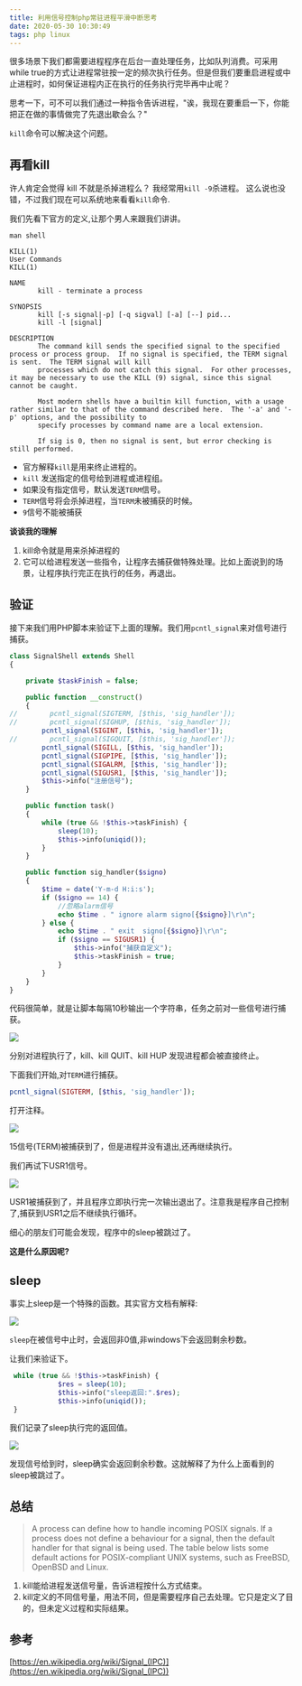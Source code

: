 ```yaml
---
title: 利用信号控制php常驻进程平滑中断思考
date: 2020-05-30 10:30:49
tags: php linux
---
```


很多场景下我们都需要进程程序在后台一直处理任务，比如队列消费。可采用while true的方式让进程常驻按一定的频次执行任务。但是但我们要重启进程或中止进程时，如何保证进程内正在执行的任务执行完毕再中止呢？

<!--more-->

思考一下，可不可以我们通过一种指令告诉进程，"诶，我现在要重启一下，你能把正在做的事情做完了先退出歇会么？"


`kill`命令可以解决这个问题。

## 再看kill

许人肯定会觉得 kill 不就是杀掉进程么？ 我经常用`kill -9`杀进程。 这么说也没错，不过我们现在可以系统地来看看`kill`命令.

我们先看下官方的定义,让那个男人来跟我们讲讲。

```shell
man shell
```

```
KILL(1)                                                                         User Commands                                                                         KILL(1)

NAME
       kill - terminate a process

SYNOPSIS
       kill [-s signal|-p] [-q sigval] [-a] [--] pid...
       kill -l [signal]

DESCRIPTION
       The command kill sends the specified signal to the specified process or process group.  If no signal is specified, the TERM signal is sent.  The TERM signal will kill
       processes which do not catch this signal.  For other processes, it may be necessary to use the KILL (9) signal, since this signal cannot be caught.

       Most modern shells have a builtin kill function, with a usage rather similar to that of the command described here.  The '-a' and '-p' options, and the possibility to
       specify processes by command name are a local extension.

       If sig is 0, then no signal is sent, but error checking is still performed.
```

- 官方解释`kill`是用来终止进程的。
- `kill` 发送指定的信号给到进程或进程组。
- 如果没有指定信号，默认发送`TERM`信号。
- `TERM`信号将会杀掉进程，当`TERM`未被捕获的时候。
- `9`信号不能被捕获

**谈谈我的理解**

1. kill命令就是用来杀掉进程的
2. 它可以给进程发送一些指令，让程序去捕获做特殊处理。比如上面说到的场景，让程序执行完正在执行的任务，再退出。

## 验证

接下来我们用PHP脚本来验证下上面的理解。我们用`pcntl_signal`来对信号进行捕获。

```php
class SignalShell extends Shell
{

    private $taskFinish = false;

    public function __construct()
    {
//        pcntl_signal(SIGTERM, [$this, 'sig_handler']);
//        pcntl_signal(SIGHUP, [$this, 'sig_handler']);
        pcntl_signal(SIGINT, [$this, 'sig_handler']);
//        pcntl_signal(SIGQUIT, [$this, 'sig_handler']);
        pcntl_signal(SIGILL, [$this, 'sig_handler']);
        pcntl_signal(SIGPIPE, [$this, 'sig_handler']);
        pcntl_signal(SIGALRM, [$this, 'sig_handler']);
        pcntl_signal(SIGUSR1, [$this, 'sig_handler']);
        $this->info("注册信号");
    }

    public function task()
    {
        while (true && !$this->taskFinish) {
            sleep(10);
            $this->info(uniqid());
        }
    }

    public function sig_handler($signo)
    {
        $time = date('Y-m-d H:i:s');
        if ($signo == 14) {
            //忽略alarm信号
            echo $time . " ignore alarm signo[{$signo}]\r\n";
        } else {
            echo $time . " exit  signo[{$signo}]\r\n";
            if ($signo == SIGUSR1) {
                $this->info("捕获自定义");
                $this->taskFinish = true;
            }
        }
    }
}
```

代码很简单，就是让脚本每隔10秒输出一个字符串，任务之前对一些信号进行捕获。

![](http://img.rc5j.cn/blog20200530114817.png)

分别对进程执行了，kill、kill QUIT、kill HUP 发现进程都会被直接终止。

下面我们开始,对`TERM`进行捕获。

```php
pcntl_signal(SIGTERM, [$this, 'sig_handler']);
```
打开注释。

![](http://img.rc5j.cn/blog20200530115128.png)

15信号(TERM)被捕获到了，但是进程并没有退出,还再继续执行。

我们再试下USR1信号。

![](http://img.rc5j.cn/blog20200530115632.png)

USR1被捕获到了，并且程序立即执行完一次输出退出了。注意我是程序自己控制了,捕获到USR1之后不继续执行循环。

细心的朋友们可能会发现，程序中的sleep被跳过了。

**这是什么原因呢?**

## sleep

事实上sleep是一个特殊的函数。其实官方文档有解释:

![](http://img.rc5j.cn/blog20200530120859.png)

`sleep`在被信号中止时，会返回非0值,非windows下会返回剩余秒数。

让我们来验证下。

```php
 while (true && !$this->taskFinish) {
            $res = sleep(10);
            $this->info("sleep返回:".$res);
            $this->info(uniqid());
 }
```
我们记录了sleep执行完的返回值。

![](http://img.rc5j.cn/blog20200530121207.png)

发现信号给到时，sleep确实会返回剩余秒数。这就解释了为什么上面看到的sleep被跳过了。

## 总结

> A process can define how to handle incoming POSIX signals. If a process does not define a behaviour for a signal, then the default handler for that signal is being used. The table below lists some default actions for POSIX-compliant UNIX systems, such as FreeBSD, OpenBSD and Linux.

1. kill能给进程发送信号量，告诉进程按什么方式结束。
2. kill定义的不同信号量，用法不同，但是需要程序自己去处理。它只是定义了目的，但未定义过程和实际结果。



## 参考

[https://en.wikipedia.org/wiki/Signal_(IPC)](https://en.wikipedia.org/wiki/Signal_(IPC))


